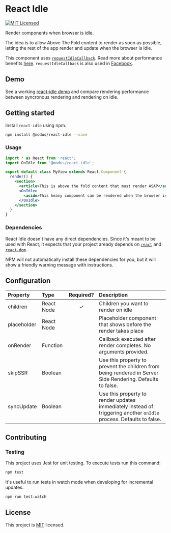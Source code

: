 # React Idle
[![MIT Licensed](https://img.shields.io/badge/license-MIT-blue.svg?style=flat-square)](https://github.com/your/your-project/blob/master/LICENSE)

Render components when browser is idle.

The idea is to allow Above The Fold content to render as soon as possible, letting the rest of the app render and update when the browser is idle.

This component uses [`requestIdleCallback`](https://developer.mozilla.org/en-US/docs/Web/API/Window/requestIdleCallback). Read more about performance benefits [here](https://developers.google.com/web/updates/2015/08/using-requestidlecallback). `requestIdleCallback` is also used in [Facebook](https://github.com/facebook/react/blob/233195cb6bc632ade61a8f64569b4d94061860d6/src/renderers/shared/fiber/ReactFiberScheduler.js#L815-L818).

## Demo
See a working [react-idle demo](https://react-idle.modus.app/) and compare rendering performance between syncronous rendering and rendering on idle.

## Getting started
Install `react-idle` using npm.

```bash
npm install @modus/react-idle --save
```

### Usage
```jsx
import * as React from 'react';
import OnIdle from '@modus/react-idle';

export default class MyView extends React.Component {
  render() {
    <section>
      <article>This is above the fold content that must render ASAP</article>
      <OnIdle>
        <aside>This heavy component can be rendered when the browser is idle</aside>
      </OnIdle>
    </section>
  }
}
```

### Dependencies
React Idle doesn't have any direct dependencies. Since it's meant to be used with React, it expects that your project aready depends on [`react`](https://www.npmjs.com/package/react) and [`react-dom`](https://www.npmjs.com/package/react-dom).

NPM will not automatically install these dependencies for you, but it will show a friendly warning message with instructions.

## Configuration
| Property | Type | Required? | Description |
|:---|:---|:---:|:---|
| children | React Node | ✓ | Children you want to render on idle |
| placeholder | React Node |  | Placeholder component that shows before the render takes place |
| onRender | Function |  | Callback executed after render completes. No arguments provided. |
| skipSSR | Boolean |  | Use this property to prevent the children from being rendered in Server Side Rendering. Defaults to false. |
| syncUpdate | Boolean |  | Use this property to render updates immediately instead of triggering another `onIdle` process. Defaults to false. |

## Contributing

### Testing
This project uses Jest for unit testing. To execute tests run this command:

```sh
npm test
```

It's useful to run tests in watch mode when developing for incremental updates.

```sh
npm run test:watch
```

## License

This project is [MIT](./LICENSE) licensed.
